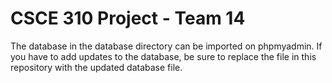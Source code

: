 # CSCE 310 Project - Team 14

The database in the database directory can be imported on phpmyadmin. If you have to add updates to the database, be sure to replace the file in this repository with the updated database file.
